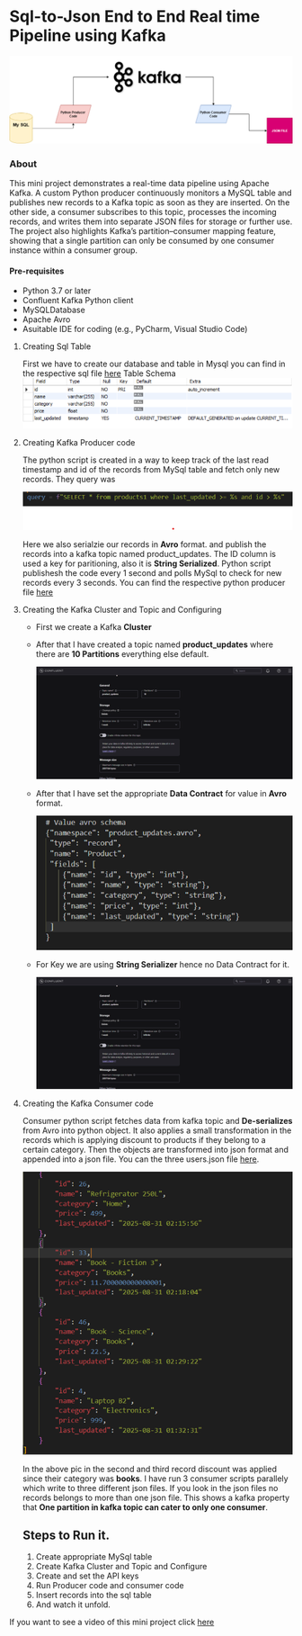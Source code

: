 # Sql-to-Json End to End Real time Pipeline using Kafka

![Cover Picture](pic/Mysql-Kafka-Json.png)

### About
This mini project demonstrates a real-time data pipeline using Apache Kafka. A custom Python producer continuously monitors a MySQL table and publishes new records to a Kafka topic as soon as they are inserted. On the other side, a consumer subscribes to this topic, processes the incoming records, and writes them into separate JSON files for storage or further use. The project also highlights Kafka’s partition–consumer mapping feature, showing that a single partition can only be consumed by one consumer instance within a consumer group.

#### Pre-requisites
- Python 3.7 or later
- Confluent Kafka Python client
- MySQLDatabase
- Apache Avro
- Asuitable IDE for coding (e.g., PyCharm, Visual Studio Code)

1. Creating Sql Table

   First we have to create our database and table in Mysql you can find in the respective sql file [here](assgn.sql)
   Table Schema
   ![Table Schema](pic/sql_schema.png)

2. Creating Kafka Producer code

   The python script is created in a way to keep track of the last read timestamp and id of the records from MySql table and fetch only new records. They query was
   
   ![Query](pic/query.png)
   
   Here we also serialzie our records in **Avro** format.
   and publish the records into a kafka topic named product_updates. The ID column is used a key for paritioning, also it is **String Serialized**. Python script publishesh the code every 1 second and polls MySql
   to check for new records every 3 seconds.
   You can find the respective python producer file [here](producer.py)

4. Creating the Kafka Cluster and Topic and Configuring

   - First we create a Kafka **Cluster**
   - After that I have created a topic named **product_updates** where there are **10 Partitions** everything else default.
     
     ![Kafka Topic](pic/kafka_topic.png)
     
   - After that I have set the appropriate **Data Contract** for value in **Avro** format.
     
     ![Avro Schema](pic/avro_schema.png)

   - For Key we are using **String Serializer** hence no Data Contract for it.
  
     ![Kafka Topic](pic/kafka_topic.png)

5. Creating the Kafka Consumer code

   Consumer python script fetches data from kafka topic and **De-serializes** from Avro into python object. It also applies a small transformation in the records which is applying discount to products if they        belong to a certain category. Then the objects are transformed into json format and appended into a json file.
   You can the three users.json file [here](https://github.com/eli-shen08/Sql-Kafka).

   ![Discount](pic/json.png)

   In the above pic in the second and third record discount was applied since their category was **books**.
   I have run 3 consumer scripts parallely which write to three different json files. If you look in the json files no records belongs to more than one json file.
   This shows a kafka property that **One partition in kafka topic can cater to only one consumer**.

   ## Steps to Run it.
   1. Create appropriate MySql table
   2. Create Kafka Cluster and Topic and Configure
   3. Create and set the API keys
   4. Run Producer code and consumer code
   5. Insert records into the sql table
   6. And watch it unfold.
  
If you want to see a video of this mini project click [here](https://www.linkedin.com/posts/rahul-mondal08_dataengineering-apachekafka-streaming-activity-7368382456648986624-XZgT?utm_source=share&utm_medium=member_desktop&rcm=ACoAAD7SvPEBnRDCQRQtqP9ijHIkwsG9Z5eecsA)
   
   

        
   
   
